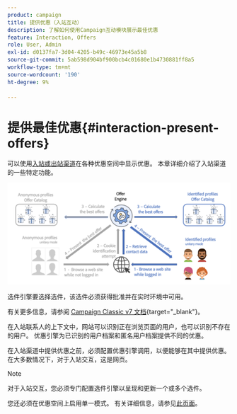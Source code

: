 ```yaml
---
product: campaign
title: 提供优惠（入站互动）
description: 了解如何使用Campaign互动模块展示最佳优惠
feature: Interaction, Offers
role: User, Admin
exl-id: d0137fa7-3d04-4205-b49c-46973e45a5b8
source-git-commit: 5ab598d904bf900bcb4c01680e1b4730881ff8a5
workflow-type: tm+mt
source-wordcount: '190'
ht-degree: 9%

---
```


# 提供最佳优惠{#interaction-present-offers}

可以使用[入站或出站渠道](interaction-architecture.md#interaction-types)在各种优惠空间中显示优惠。 本章详细介绍了入站渠道的一些特定功能。

![](assets/inbound-interactions.png)

选件引擎要选择选件，该选件必须获得批准并在实时环境中可用。

有关更多信息，请参阅 [Campaign Classic v7 文档](https://experienceleague.adobe.com/docs/campaign-classic/using/managing-offers/managing-an-offer-catalog/approving-and-activating-an-offer.html?lang=zh-Hans#approving-offer-content){target="_blank"}。

在入站联系人的上下文中，网站可以识别正在浏览页面的用户，也可以识别不存在的用户。 优惠引擎为已识别的用户档案和匿名用户档案提供不同的优惠。

在入站渠道中提供优惠之前，必须配置优惠引擎调用，以便能够在其中提供优惠。 在大多数情况下，对于入站交互，这是网页。

>[!NOTE]
>
>对于入站交互，您必须专门配置选件引擎以呈现和更新一个或多个选件。
>
>您还必须在优惠空间上启用单一模式。 有关详细信息，请参见[此页面](interaction-offer-spaces.md)。
